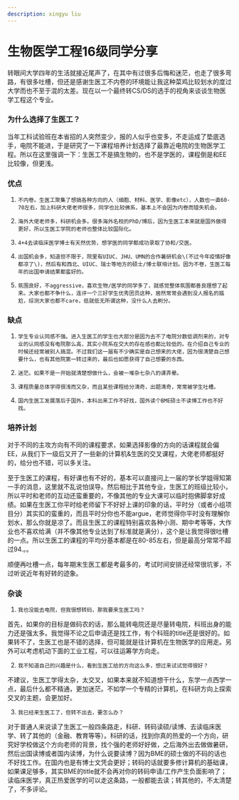 ```yaml
---
description: xingyu liu
---
```


# 生物医学工程16级同学分享

转眼间大学四年的生活就接近尾声了，在其中有过很多后悔和迷茫，也走了很多弯路，有很多吐槽，但还是感谢生医工不内卷的环境能让我这种菜鸡比较划水的度过大学而也不至于混的太差。现在以一个最终转CS/DS的选手的视角来谈谈生物医学工程这个专业。

###  为什么选择了生医工？

当年工科试验班在本省招的人突然变少，报的人似乎也变多，不走运成了垫底选手，电院不能进，于是研究了一下课程培养计划选择了最靠近电院的生物医学工程。所以在这里强调一下：生医工不是搞生物的，也不是学医的，课程倒是和EE比较像，但更浅。

### 优点

1.     不内卷。生医工聚集了想搞各种方向的人（细胞、材料、医学、影像etc），人数也一直60-70左右，加上科研大佬老师很多，同学也比较佛系，基本上不会因为内卷而错失机会。

2.     海外大佬老师多，科研机会多。很多海外名校的PhD/博后，因为生医工本来就是国外做得更好，所以生医工学院的老师也整体比较国际化。

3.     4+4去读临床医学博士有天然优势，想学医的同学都成功录取了协和/交医。

4.     出国机会多，知道但不限于，院里有UIUC、JHU、UMN的合作暑研机会\(不过今年疫情好像都凉了\)，然后有和西北、UIUC、瑞士等地方的硕士/博士联培计划。因为不卷，生医工每年的出国申请结果都蛮好的。

5.     氛围良好，不aggressive，喜欢生物/医学的同学多了，就感觉整体氛围都善良理想了起来。大家也都不争什么，连评一个三好学生优秀团员这种，居然常常会遇到没人报名的尴尬，综测大家也都不care，低就低无所谓这种，没什么人去刷分。

### 缺点

1.     学生专业认同感不强。进入生医工的学生也大部分是因为去不了电院分数低调剂来的，对专业的认同感没有电院那么高，其实小院系在交大的存在感也都比较低的。在介绍自己专业的时候还经常被别人搞混。不过我们这一届有不少确实是自己想来的大佬，因为很清楚自己想要什么，也有其他院第一转过来的，最后也如愿获得了自己想要的东西。

2.     迷茫。如果不是一开始就清楚想做什么，会被一堆杂七杂八的课弄晕。

3.     课程质量总体学得很浅而又杂，而且某些课程给分清奇，出题清奇，常常被学生吐槽。

4.     国内生医工发展落后于国外，本科出来工作不好找，国外读个BME硕士不读博工作也不好找。

### 培养计划

对于不同的主攻方向有不同的课程要求，如果选择影像的方向的话课程就会偏EE，从我们下一级后又开了一些新的计算机&生医的交叉课程，大佬老师都挺好的，给分也不错，可以多关注。

至于生医工的课程，有好课也有不好的，基本可以直接问上一届的学长学姐得知第一手的消息，这里就不乱说怕误导。然后相比于其他专业，生医工的班级比较小，所以平时和老师的互动还蛮重要的，不像其他的专业大课可以临时抱佛脚拿好成绩。如果在生医工你平时给老师留下不好好上课的印象的话，平时分（或者小组项目分）其实扣的蛮重的，而且平时分你也不能argue，老师觉得你平时没有理解你划水，那么你就是凉了。而且生医工的课程特别喜欢各种小测、期中考等等，大作业也不喜欢给满（并不像其他专业达到了标准就是满分），这个是让我觉得很吐槽的一点。所以生医工的课程的平均分基本都是在80-85左右，但是最高分常常不超过94.。。

顺便再吐槽一点，每年期末生医工都是考最多的，考试时间安排还经常很坑爹，不过听说近年有好转的迹象。

### 杂谈

1.     我也没能去电院，但我很想转码，那我要来生医工吗？

首先，如果你的目标是做码农的话，那么能转电院还是尽量转电院，科班出身的能力还是强太多。我觉得不论之后申请还是找工作，有个科班的title还是很好的。如果转不了，生医工也是不错的选择，但可能就是往计算机在生物医学的应用走。另外可以考虑机动下面的工业工程，可以往运筹学方向走。

2.     我不知道自己的兴趣是什么，看到生医工给的方向这么多，想过来试试觉得很好？

不建议，生医工学得太杂，太交叉，如果本来就不知道想干什么，东学一点西学一点，最后什么都不精通，更加迷茫。不如学一个专精的计算机，在科研方向上探索交叉的主题，会更加好。

3.     我已经来生医工了，但转不出去，要怎么办？

对于普通人来说读了生医工一般四条路走，科研、转码读硕/读博、去读临床医学、转了其他的（金融、教育等等）。科研的话，找到你真的热爱的一个方向，研究好学校做这个方向老师的背景，找个强的老师好好做，之后海外出去做做暑研，然后出国读博或者国内读博，为什么说要读博？因为BME的硕士做的不码的话也不好找工作。在国内也是有博士文凭会更好；转码的话就要多修计算机的基础课，如果课足够多，其实BME的title就不会再对你的转码申请/工作产生负面影响了；读临床医学，真正热爱医学的可以走这条路，一般都能去读；转其他的，不太清楚了，不多评论。

